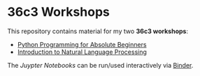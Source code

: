 # 36c3 Workshops
This repository contains material for my two **36c3 workshops**:

* [Python Programming for Absolute Beginners](https://events.ccc.de/congress/2019/wiki/index.php/Session:Python_Programming_for_Absolute_Beginner)
* [Introduction to Natural Language Processing](https://events.ccc.de/congress/2019/wiki/index.php/Session:Introduction_to_Natural_Language_Processing)

The *Juypter Notebooks* can be run/used interactively via [Binder](https://mybinder.org/v2/gh/IngoKl/36c3-workshops/master).